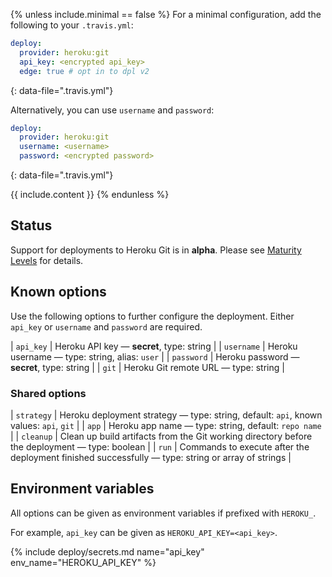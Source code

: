 {% unless include.minimal == false %}
For a minimal configuration, add the following to your `.travis.yml`:

```yaml
deploy:
  provider: heroku:git
  api_key: <encrypted api_key>
  edge: true # opt in to dpl v2
```
{: data-file=".travis.yml"}

Alternatively, you can use `username` and `password`:

```yaml
deploy:
  provider: heroku:git
  username: <username>
  password: <encrypted password>
```
{: data-file=".travis.yml"}


{{ include.content }}
{% endunless %}

## Status

Support for deployments to Heroku Git is in **alpha**. Please see [Maturity Levels](/user/deployment-v2/#maturity-levels) for details.
## Known options

Use the following options to further configure the deployment. Either `api_key` or `username` and `password` are required.

| `api_key` | Heroku API key &mdash; **secret**, type: string |
| `username` | Heroku username &mdash; type: string, alias: `user` |
| `password` | Heroku password &mdash; **secret**, type: string |
| `git` | Heroku Git remote URL &mdash; type: string |

### Shared options

| `strategy` | Heroku deployment strategy &mdash; type: string, default: `api`, known values: `api`, `git` |
| `app` | Heroku app name &mdash; type: string, default: `repo name` |
| `cleanup` | Clean up build artifacts from the Git working directory before the deployment &mdash; type: boolean |
| `run` | Commands to execute after the deployment finished successfully &mdash; type: string or array of strings |

## Environment variables

All options can be given as environment variables if prefixed with `HEROKU_`.

For example, `api_key` can be given as `HEROKU_API_KEY=<api_key>`.

{% include deploy/secrets.md name="api_key" env_name="HEROKU_API_KEY" %}
